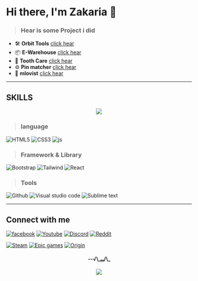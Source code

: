 # Hi there, I'm Zakaria 🤩

> ### Hear is some Project i did

- 🛠 **Orbit Tools** [click hear](https://orbit-tools.web.app/)
- 📦 **E-Warehouse** [click hear](https://e-warehouse-4345a.web.app/)
- 💉 **Tooth Care** [click hear](https://tooth-care-80c49.web.app/)
- ⚙️ **Pin matcher** [click hear](https://pin-checker.netlify.app)
- 🎥 **mlovist** [click hear](https://mlovist.netlify.app)

---

## SKILLS

  <p align="center">
    <img src="https://github-readme-stats.vercel.app/api/top-langs/?username=Zakariabn&layout=compact"/>
  </p>

> ### language

![HTML5](https://img.shields.io/badge/HTML5-E34F26?style=for-the-badge&logo=html5&logoColor=white) ![CSS3](https://img.shields.io/badge/CSS3-1572B6?style=for-the-badge&logo=css3&logoColor=white) ![js](https://img.shields.io/badge/JavaScript-323330?style=for-the-badge&logo=javascript&logoColor=F7DF1E)

> ### Framework & Library

![Bootstrap](https://img.shields.io/badge/Bootstrap-563D7C?style=for-the-badge&logo=bootstrap&logoColor=white) ![Tailwind](https://img.shields.io/badge/Tailwind_CSS-38B2AC?style=for-the-badge&logo=tailwind-css&logoColor=white) ![React](https://img.shields.io/badge/React-20232A?style=for-the-badge&logo=react&logoColor=d)

> ### Tools

![Github](https://img.shields.io/badge/GitHub-100000?style=for-the-badge&logo=github&logoColor=white) ![Visual studio code](https://img.shields.io/badge/Visual_Studio_Code-0078D4?style=for-the-badge&logo=visual%20studio%20code&logoColor=white) ![Sublime text](https://img.shields.io/badge/sublime_text-%23575757.svg?&style=for-the-badge&logo=sublime-text&logoColor=important)

---

## Connect with me

[![facebook](https://img.shields.io/badge/Facebook-1877F2?style=for-the-badge&logo=facebook&logoColor=white)](https://www.facebook.com/zakaria.bn38/) [![Youtube](https://img.shields.io/badge/YouTube-FF0000?style=for-the-badge&logo=youtube&logoColor=white)](https://www.youtube.com/c/poloslive) [![Discord](https://img.shields.io/badge/Discord-5865F2?style=for-the-badge&logo=discord&logoColor=white)](https://discord.gg/q4ygqgFw9f) [![Reddit](https://img.shields.io/badge/Reddit-FF4500?style=for-the-badge&logo=reddit&logoColor=white)](https://www.reddit.com/user/its_POLO_38)

[![Steam](https://img.shields.io/badge/Steam-000000?style=for-the-badge&logo=steam&logoColor=white)](https://steamcommunity.com/id/POLOs38/) [![Epic games](https://img.shields.io/badge/Epic%20Games-313131?style=for-the-badge&logo=Epic%20Games&logoColor=white)]('') [![Origin](https://img.shields.io/badge/Origin-148EFF?style=for-the-badge&logo=origin&logoColor=white)]('')

<h4 align="center">--√\_ﮩﮩ/\_</h4>
<p align="center">
  <img src="https://github-readme-stats.vercel.app/api?username=Zakariabn&show_icons=true&count_private=true&theme=radical&"/>
</p>

  <!--
   we can show 
    hide items:  &hide=stars,commits,prs,issues,contribs
    hide iocn: show_icons=false
   -->
